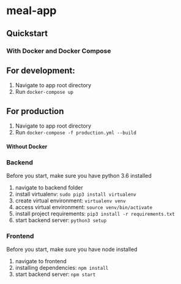 # meal-app

## Quickstart

### With Docker and Docker Compose

## For development:

1. Navigate to app root directory
2. Run `docker-compose up`

## For production

1. Navigate to app root directory
2. Run `docker-compose -f production.yml --build`

#### Without Docker

### Backend

Before you start, make sure you have python 3.6 installed

1. navigate to backend folder
2. install virtualenv: `sudo pip3 install virtualenv`
3. create virtual environment: `virtualenv venv`
4. access virtual environment: `source venv/bin/activate`
5. install project requirements: `pip3 install -r requirements.txt`
6. start backend server: `python3 setup`

### Frontend

Before you start, make sure you have node installed

1. navigate to frontend
2. installing dependencies: `npm install`
3. start backend server: `npm start`
